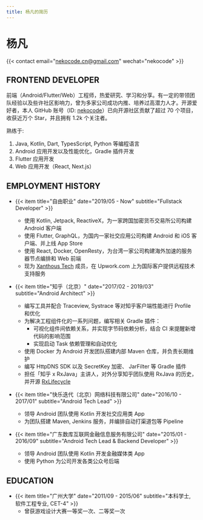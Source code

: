 ```yaml
---
title: 杨凡的简历
---
```


# 杨凡

{{< contact email="nekocode.cn@gmail.com" wechat="nekocode" >}}

## FRONTEND DEVELOPER

前端（Android/Flutter/Web）工程师，热爱研究、学习和分享。有一定的带领团队经验以及些许社区影响力，曾为多家公司成功内推、培养过高潜力人才。开源爱好者，本人 GitHub 账号（ID: [nekocode](https://github.com/nekocode)）已向开源社区贡献了超过 70 个项目，收获近万个 Star，并且拥有 1.2k 个关注者。

熟练于:

1. Java, Kotlin, Dart, TypesScript, Python 等编程语言
2. Android 应用开发以及性能优化，Gradle 插件开发
3. Flutter 应用开发
4. Web 应用开发（React, Next.js）

## EMPLOYMENT HISTORY

* {{< item title="自由职业" date="2019/05 - Now" subtitle="Fullstack Developer" >}}
  * 使用 Kotlin, Jetpack, ReactiveX，为一家跨国加密货币交易所公司构建 Android 客户端
  * 使用 Flutter, GraphQL，为国内一家社交应用公司构建 Android 和 iOS 客户端、并上线 App Store
  * 使用 React, Docker, OpenResty，为台湾一家公司构建海外加速的服务器节点编排和 Web 前端
  * 现为 [Xanthous Tech](https://www.upwork.com/agencies/~01eb51da1eac1b7032) 成员，在 Upwork.com 上为国际客户提供远程技术支持服务

* {{< item title="知乎（北京）" date="2017/02 - 2019/03" subtitle="Android Architect" >}}
  * 编写工具并配合 Traceview, Systrace 等对知乎客户端性能进行 Profile 和优化
  * 为解决工程组件化的一系列问题，编写相关 Gradle 插件：
    * 可视化组件间依赖关系，并实现字节码依赖分析，结合 CI 来提醒新增代码的影响范围
    * 实现启动 Task 依赖管理和自动优化
  * 使用 Docker 为 Android 开发团队搭建内部 Maven 仓库，并负责长期维护
  * 编写 HttpDNS SDK 以及 SecretKey 加密、 JarFilter 等 Gradle 插件
  * 担任「知乎 x RxJava」主讲⼈，对外分享知乎团队使用 RxJava 的历史，并开源 [RxLifecycle](https://github.com/zhihu/RxLifecycle)

* {{< item title="快乐迭代（北京）网络科技有限公司" date="2016/10 - 2017/01" subtitle="Android Tech Lead" >}}
  * 领导 Android 团队使用 Kotlin 开发社交应用类 App
  * 为团队搭建 Maven, Jenkins 服务，并编排自动打渠道包等 Pipeline

* {{< item title="广东数库互联网金融信息服务有限公司" date="2015/01 - 2016/09" subtitle="Android Tech Lead & Backend Developer" >}}
  * 领导 Android 团队使用 Kotlin 开发金融媒体类 App
  * 使用 Python 为公司开发各类公众号后端

## EDUCATION
* {{< item title="广州大学" date="2011/09 - 2015/06" subtitle="本科学士, 软件工程专业, CET-4" >}}
  * 曾获游戏设计大赛一等奖一次、二等奖一次
